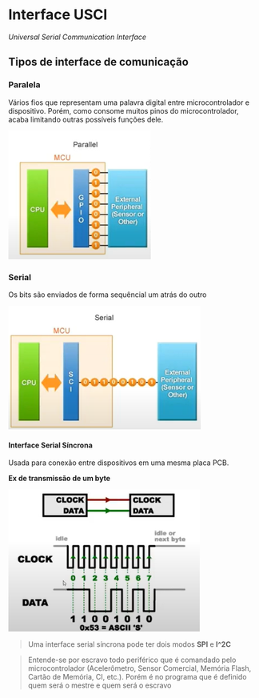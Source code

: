 # Interface USCI
*Universal Serial Communication Interface*

## Tipos de interface de comunicação

### Paralela
Vários fios que representam uma palavra digital entre microcontrolador e dispositivo. Porém, como consome muitos pinos do microcontrolador, acaba limitando outras possíveis funções dele.

![Interface Paralela](assets/parallel-interface.png)

### Serial
Os bits são enviados de forma sequêncial um atrás do outro

![Interface Serial](assets/serial-interface.png)


#### Interface Serial Síncrona
Usada para conexão entre dispositivos em uma mesma placa PCB.

**Ex de transmissão de um byte**

![Transferência de um byte](assets/byte-transfer.png)

> Uma interface serial síncrona pode ter dois modos **SPI** e **I^2C**

> Entende-se por escravo todo periférico que é comandado pelo microcontrolador (Acelerômetro, Sensor Comercial, Memória Flash, Cartão de Memória, CI, etc.). Porém é no programa que é definido quem será o mestre e quem será o escravo